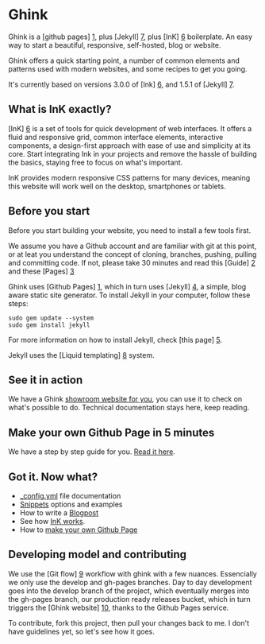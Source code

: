 Ghink
=====

Ghink is a [github pages] [1], plus [Jekyll] [7], plus [InK] [6] boilerplate. An easy way to start a beautiful, responsive, self-hosted, blog or website.

Ghink offers a quick starting point, a number of common elements and patterns used with modern websites, and some recipes to get you going.

It's currently based on versions 3.0.0 of [Ink] [6], and 1.5.1 of [Jekyll] [7].

What is InK exactly?
--------------------

[InK] [6] is a set of tools for quick development of web interfaces. It offers a fluid and responsive grid, common interface elements, interactive components, a design-first approach with ease of use and simplicity at its core. Start integrating Ink in your projects and remove the hassle of building the basics, staying free to focus on what's important.

InK provides modern responsive CSS patterns for many devices, meaning this website will work well on the desktop, smartphones or tablets.

Before you start
----------------

Before you start building your website, you need to install a few tools first.

We assume you have a Github account and are familiar with git at this point, or at leat you understand the concept of cloning, branches, pushing, pulling and committing code. If not, please take 30 minutes and read this [Guide] [2] and these [Pages] [3]

Ghink uses [Github Pages] [1], which in turn uses [Jekyll] [4], a simple, blog aware static site generator. To install Jekyll in your computer, follow these steps:

```
sudo gem update --system
sudo gem install jekyll
```

For more information on how to install Jekyll, check [this page] [5].

Jekyll uses the [Liquid templating] [8] system.

See it in action
----------------

We have a Ghink [showroom website for you][10], you can use it to check on what's possible to do. Technical documentation stays here, keep reading.

Make your own Github Page in 5 minutes
--------------------------------------

We have a step by step guide for you. [Read it here][14].

Got it. Now what?
-----------------

 - [_config.yml][11] file documentation
 - [Snippets][12] options and examples
 - How to write a [Blogpost][13]
 - See how [InK works][6].
 - How to [make your own Github Page][14]

Developing model and contributing
---------------------------------

We use the [Git flow] [9] workflow with ghink with a few nuances. Essencially we only use the develop and gh-pages branches. Day to day development goes into the develop branch of the project, which eventually merges into the gh-pages branch, our production ready releases bucket, which in turn triggers the [Ghink website] [10], thanks to the Github Pages service.

To contribute, fork this project, then pull your changes back to me. I don't have guidelines yet, so let's see how it goes.


  [1]: http://pages.github.com/                                        "Github Pages"
  [2]: https://help.github.com/articles/set-up-git                     "Set Up Git"
  [3]: https://help.github.com/categories/19/articles                  "Using Git"
  [4]: https://help.github.com/articles/using-jekyll-with-pages        "Using Jekyll with Pages"
  [5]: http://jekyllrb.com/docs/installation/                          "Jekyll Installation"
  [6]: http://ink.sapo.pt/                                             "InK - Interface Kit"
  [7]: http://jekyllrb.com/                                            "Jekyll"
  [8]: https://github.com/Shopify/liquid/wiki/Liquid-for-Designers     "Liquid templating"
  [9]: http://nvie.com/posts/a-successful-git-branching-model/         "Git flow"
  [10]: http://ghink.cc/                                     "Ghink"
  [11]: https://github.com/celso/ghink/blob/gh-pages/_docs/CONFIG.md         "_config.yml"
  [12]: https://github.com/celso/ghink/blob/gh-pages/_docs/SNIPPETS.md       "Snippets"
  [13]: https://github.com/celso/ghink/blob/gh-pages/_docs/BLOGPOST.md       "Writing a blog post"
  [14]: https://github.com/celso/ghink/blob/gh-pages/_docs/GH-PAGES-HOWTO.md  "Howto"
